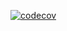 [![codecov](https://codecov.io/gh/Ar-b-ra/Otus_HW_7/branch/master/graph/badge.svg)](https://codecov.io/gh/Ar-b-ra/Otus_HW_7)